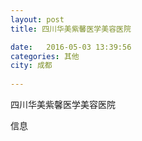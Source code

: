 ```yaml
--- 
layout: post 
title: 四川华美紫馨医学美容医院

date:   2016-05-03 13:39:56 
categories: 其他  
city: 成都
  
--- 
```

   
四川华美紫馨医学美容医院

信息


